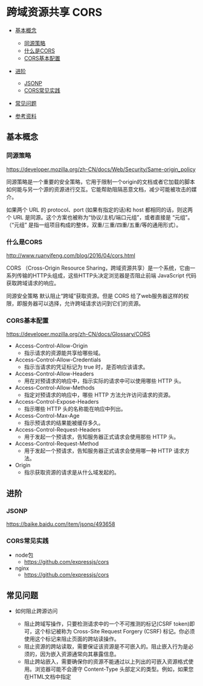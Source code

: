 # 跨域资源共享 CORS
* [基本概念](#基本概念)
    - [同源策略](#同源策略)
    - [什么是CORS](#什么是CORS)
    - [CORS基本配置](#CORS基本配置)

* [进阶](#进阶)
    - [JSONP](#JSONP)
    - [CORS常见实践](#CORS常见实践)
* [常见问题](#常见问题)
* [参考资料](#参考资料)  

## 基本概念
### 同源策略
https://developer.mozilla.org/zh-CN/docs/Web/Security/Same-origin_policy

同源策略是一个重要的安全策略，它用于限制一个origin的文档或者它加载的脚本如何能与另一个源的资源进行交互。它能帮助阻隔恶意文档，减少可能被攻击的媒介。

如果两个 URL 的 protocol、port (如果有指定的话)和 host 都相同的话，则这两个 URL 是同源。这个方案也被称为“协议/主机/端口元组”，或者直接是 “元组”。（“元组” 是指一组项目构成的整体，双重/三重/四重/五重/等的通用形式）。

### 什么是CORS
http://www.ruanyifeng.com/blog/2016/04/cors.html

CORS （Cross-Origin Resource Sharing，跨域资源共享）是一个系统，它由一系列传输的HTTP头组成，这些HTTP头决定浏览器是否阻止前端 JavaScript 代码获取跨域请求的响应。

同源安全策略 默认阻止“跨域”获取资源。但是 CORS 给了web服务器这样的权限，即服务器可以选择，允许跨域请求访问到它们的资源。

### CORS基本配置
https://developer.mozilla.org/zh-CN/docs/Glossary/CORS
* Access-Control-Allow-Origin
    - 指示请求的资源能共享给哪些域。
* Access-Control-Allow-Credentials
    - 指示当请求的凭证标记为 true 时，是否响应该请求。
* Access-Control-Allow-Headers
    - 用在对预请求的响应中，指示实际的请求中可以使用哪些 HTTP 头。
* Access-Control-Allow-Methods
    - 指定对预请求的响应中，哪些 HTTP 方法允许访问请求的资源。
* Access-Control-Expose-Headers
    - 指示哪些 HTTP 头的名称能在响应中列出。
* Access-Control-Max-Age
    - 指示预请求的结果能被缓存多久。
* Access-Control-Request-Headers
    - 用于发起一个预请求，告知服务器正式请求会使用那些 HTTP 头。
* Access-Control-Request-Method
    - 用于发起一个预请求，告知服务器正式请求会使用哪一种 HTTP 请求方法。
* Origin
    - 指示获取资源的请求是从什么域发起的。
## 进阶
### JSONP
https://baike.baidu.com/item/jsonp/493658

### CORS常见实践
* node包
    - https://github.com/expressjs/cors
* nginx
    - https://github.com/expressjs/cors
    
## 常见问题
* 如何阻止跨源访问
    - 阻止跨域写操作，只要检测请求中的一个不可推测的标记(CSRF token)即可，这个标记被称为 Cross-Site Request Forgery (CSRF) 标记。你必须使用这个标记来阻止页面的跨站读操作。
    - 阻止资源的跨站读取，需要保证该资源是不可嵌入的。阻止嵌入行为是必须的，因为嵌入资源通常向其暴露信息。
    - 阻止跨站嵌入，需要确保你的资源不能通过以上列出的可嵌入资源格式使用。浏览器可能不会遵守 Content-Type 头部定义的类型。例如，如果您在HTML文档中指定 <script> 标记，则浏览器将尝试将标签内部的 HTML 解析为JavaScript。 当您的资源不是您网站的入口点时，您还可以使用CSRF令牌来防止嵌入。

* 简单请求与非简单请求
浏览器将CORS请求分成两类：简单请求（simple request）和非简单请求（not-so-simple request）。

只要同时满足以下两大条件，就属于简单请求。

（1) 请求方法是以下三种方法之一：

    - HEAD
    - GET
    - POST
    
（2）HTTP的头信息不超出以下几种字段：
    
    - Accept
    - Accept-Language
    - Content-Language
    - Last-Event-ID
    - Content-Type：只限于三个值application/x-www-form-urlencoded、multipart/form-data、text/plain

跨域处理中，针对非简单请求，有个预检请求

## 参考资料
* https://zhuanlan.zhihu.com/p/24411090
* https://developer.mozilla.org/zh-CN/docs/Glossary/CORS
* http://www.ruanyifeng.com/blog/2016/04/cors.html
